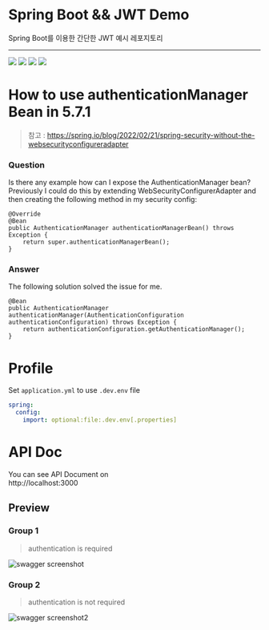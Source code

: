# Spring Boot && JWT Demo

Spring Boot를 이용한 간단한 JWT 예시 레포지토리 

---
<img src="https://img.shields.io/badge/postgresql-gray?style=for-the-badge&logo=postgresql&logoColor=white"> <img src="https://img.shields.io/badge/Spring Boot-green?style=for-the-badge&logo=spring&logoColor=white"> <img src="https://img.shields.io/badge/redis-red?style=for-the-badge&logo=redis&logoColor=black"> <img src="https://img.shields.io/badge/Swagger-gree?style=for-the-badge&logo=Swagger&logoColor=black">


# How to use authenticationManager Bean in 5.7.1

> 참고 : https://spring.io/blog/2022/02/21/spring-security-without-the-websecurityconfigureradapter

### Question
Is there any example how can I expose the AuthenticationManager bean? Previously I could do this by extending WebSecurityConfigurerAdapter and then creating the following method in my security config:
```
@Override
@Bean
public AuthenticationManager authenticationManagerBean() throws Exception {
    return super.authenticationManagerBean();
}
```

### Answer
The following solution solved the issue for me.
```
@Bean
public AuthenticationManager authenticationManager(AuthenticationConfiguration authenticationConfiguration) throws Exception {
    return authenticationConfiguration.getAuthenticationManager();
}
```

# Profile
Set ```application.yml``` to use ```.dev.env``` file
```yaml
spring:
  config:
    import: optional:file:.dev.env[.properties]
```

# API Doc
You can see API Document on  
http://localhost:3000

## Preview
### Group 1
> authentication is required

![swagger screenshot](https://user-images.githubusercontent.com/65845941/177004280-9652b978-5e3c-4152-8c36-fcc42681bdec.PNG)

### Group 2
> authentication is not required

![swagger screenshot2](https://user-images.githubusercontent.com/65845941/177004330-844a6055-2d77-49f8-bff5-1d8562b413fc.PNG)